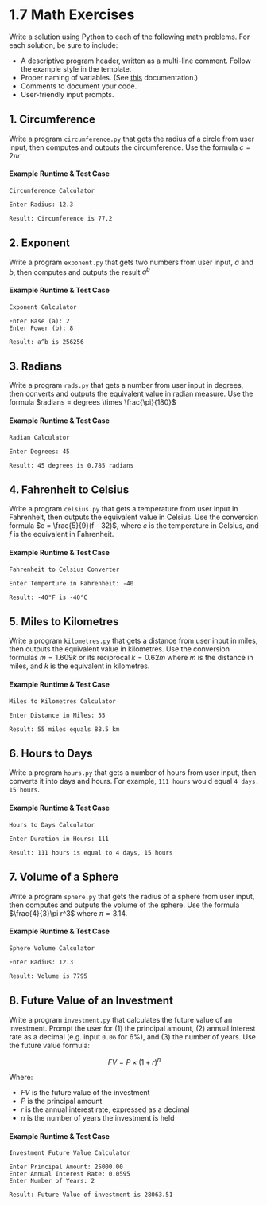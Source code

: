 # 1.7 Math Exercises

Write a solution using Python to each of the following math problems. For each solution, be sure to include:

- A descriptive program header, written as a multi-line comment. Follow the example style in the template.
- Proper naming of variables. (See [this](https://github.com/STE-Technology/ICS3U-1.3-Hello-World) documentation.)
- Comments to document your code.
- User-friendly input prompts.

## 1. Circumference
Write a program `circumference.py` that gets the radius of a circle from user input, then computes and outputs the circumference. Use the formula $c = 2\pi r$

#### Example Runtime & Test Case
```
Circumference Calculator

Enter Radius: 12.3

Result: Circumference is 77.2
```

## 2. Exponent
Write a program `exponent.py` that gets two numbers from user input, $a$ and $b$, then computes and outputs the result $a^b$

#### Example Runtime & Test Case
```
Exponent Calculator

Enter Base (a): 2
Enter Power (b): 8

Result: a^b is 256256
```

## 3. Radians
Write a program `rads.py` that gets a number from user input in degrees, then converts and outputs the equivalent value in radian measure. Use the formula $radians = degrees \times \frac{\pi}{180}$

#### Example Runtime & Test Case
```
Radian Calculator

Enter Degrees: 45

Result: 45 degrees is 0.785 radians
```

## 4. Fahrenheit to Celsius
Write a program `celsius.py` that gets a temperature from user input in Fahrenheit, then outputs the equivalent value in Celsius. Use the conversion formula $c = \frac{5}{9}(f - 32)$, where $c$ is the temperature in Celsius, and $f$ is the equivalent in Fahrenheit.

#### Example Runtime & Test Case
```
Fahrenheit to Celsius Converter

Enter Temperture in Fahrenheit: -40

Result: -40°F is -40°C
```

## 5. Miles to Kilometres
Write a program `kilometres.py` that gets a distance from user input in miles, then outputs the equivalent value in kilometres. Use the conversion formulas $m = 1.609k$ or its reciprocal $k = 0.62m$ where $m$ is the distance in miles, and $k$ is the equivalent in kilometres.

#### Example Runtime & Test Case
```
Miles to Kilometres Calculator

Enter Distance in Miles: 55

Result: 55 miles equals 88.5 km
```

## 6. Hours to Days
Write a program `hours.py` that gets a number of hours from user input, then converts it into days and hours. For example, `111 hours` would equal `4 days, 15 hours`.

#### Example Runtime & Test Case
```
Hours to Days Calculator

Enter Duration in Hours: 111

Result: 111 hours is equal to 4 days, 15 hours
```

## 7. Volume of a Sphere
Write a program `sphere.py` that gets the radius of a sphere from user input, then computes and outputs the volume of the sphere. Use the formula $\frac{4}{3}\pi r^3$ where $\pi = 3.14$.

#### Example Runtime & Test Case
```
Sphere Volume Calculator

Enter Radius: 12.3

Result: Volume is 7795
```

## 8. Future Value of an Investment
Write a program `investment.py` that calculates the future value of an investment. Prompt the user for (1) the principal amount, (2) annual interest rate as a decimal (e.g. input `0.06` for $6\%$), and (3) the number of years. Use the future value formula:

$$FV = P \times (1 + r)^n $$

Where:

- $FV$ is the future value of the investment
- $P$ is the principal amount
- $r$ is the annual interest rate, expressed as a decimal
- $n$ is the number of years the investment is held

#### Example Runtime & Test Case
```
Investment Future Value Calculator

Enter Principal Amount: 25000.00
Enter Annual Interest Rate: 0.0595
Enter Number of Years: 2

Result: Future Value of investment is 28063.51
```
